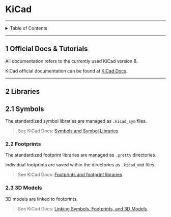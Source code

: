 # KiCad

---

<details markdown="1">
  <summary>Table of Contents</summary>

- [1 Official Docs & Tutorials](#1-official-docs--tutorials)
- [2 Libraries](#2-libraries)
    - [2.1 Symbols](#21-symbols)
    - [2.2 Footprints](#22-footprints)
    - [2.3 3D Models](#23-3d-models)

</details>

---

## 1 Official Docs & Tutorials

All documentation refers to the currently used KiCad version 8.

KiCad official documentation can be found
at [KiCad Docs](https://docs.kicad.org/).

---

## 2 Libraries

## 2.1 Symbols

The standardized symbol libraries are managed as `.kicad_sym` files.

> See KiCad Docs:
> [Symbols and Symbol Libraries](https://docs.kicad.org/8.0/en/eeschema/eeschema_symbols_and_libraries.html)

### 2.2 Footprints

The standardized footprint libraries are managed as `.pretty` directories.

Individual footprints are saved within the directories as `.kicad_mod` files.

> See KiCad Docs:
> [Footprints and footprint libraries](https://docs.kicad.org/7.0/ru/pcbnew/pcbnew_footprints_and_libraries.html)

### 2.3 3D Models

3D models are linked to footprints.

> See KiCad Docs:
> [Linking Symbols, Footprints, and 3D Models](https://docs.kicad.org/8.0/en/getting_started_in_kicad/getting_started_in_kicad.html#linking-symbols-footprints-3d-models).

